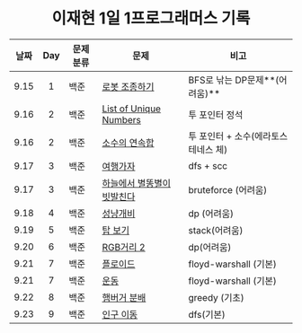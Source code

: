 <div align="center">
  
# 이재현 1일 1프로그래머스 기록

| 날짜 | Day | 문제 분류 | 문제                                        | 비고                                |
| :--: | :-: | --------- | ------------------------------------------- | ----------------------------------- |
| 9.15 |  1  | 백준      | [로봇 조종하기](./3주차/0915/)              | BFS로 낚는 DP문제**(어려움)**       |
| 9.16 |  2  | 백준      | [List of Unique Numbers](./3주차/0916/)     | 투 포인터 정석                      |
| 9.16 |  2  | 백준      | [소수의 연속합](./3주차/0916/)              | 투 포인터 + 소수(에라토스테네스 체) |
| 9.17 |  3  | 백준      | [여행가자](./3주차/0917/)                   | dfs + scc                           |
| 9.17 |  3  | 백준      | [하늘에서 별똥별이 빗발친다](./3주차/0917/) | bruteforce (어려움)                 |
| 9.18 |  4  | 백준      | [성냥개비](./4주차/0918/)                   | dp (어려움)                         |
| 9.19 |  5  | 백준      | [탑 보기](./4주차/0919/)                    | stack(어려움)                       |
| 9.20 |  6  | 백준      | [RGB거리 2](./4주차/0920/)                  | dp(어려움)                          |
| 9.21 |  7  | 백준      | [플로이드](./4주차/0921/)                   | floyd-warshall (기본)               |
| 9.21 |  7  | 백준      | [운동](./4주차/0921/)                       | floyd-warshall (기본)               |
| 9.22 |  8  | 백준      | [햄버거 분배](./4주차/0922/)                | greedy (기초)                       |
| 9.23 |  9  | 백준      | [인구 이동](./4주차/0923/)                  | dfs(기본)                           |

</div>
